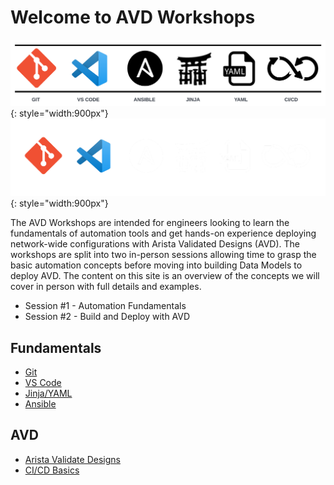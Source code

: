 # Welcome to AVD Workshops

![Tools Bar](assets/images/tools_bar_light.png#only-light){: style="width:900px"}
![Tools Bar](assets/images/tools_bar_dark.png#only-dark){: style="width:900px"}

The AVD Workshops are intended for engineers looking to learn the fundamentals of automation tools and get hands-on experience deploying network-wide configurations with Arista Validated Designs (AVD). The workshops are split into two in-person sessions allowing time to grasp the basic automation concepts before moving into building Data Models to deploy AVD. The content on this site is an overview of the concepts we will cover in person with full details and examples.

- Session #1 - Automation Fundamentals
- Session #2 - Build and Deploy with AVD

## Fundamentals

- [Git](git.md)
- [VS Code](vscode.md)
- [Jinja/YAML](jinja-yaml.md)
- [Ansible](ansible.md)

## AVD

- [Arista Validate Designs](avd.md)
- [CI/CD Basics](cicd-basics.md)
